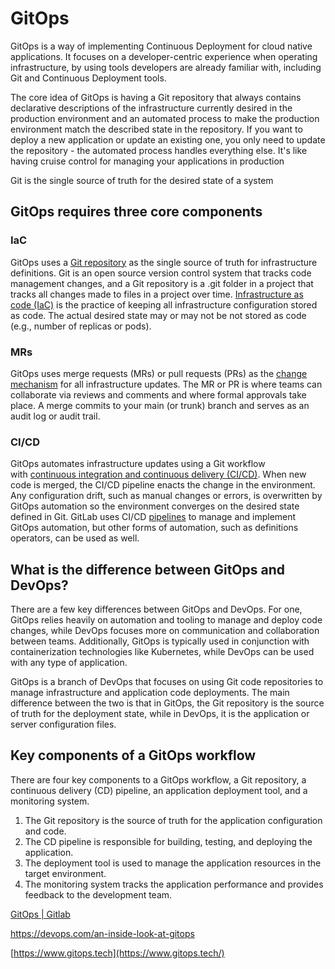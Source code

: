 # GitOps

GitOps is a way of implementing Continuous Deployment for cloud native applications. It focuses on a developer-centric experience when operating infrastructure, by using tools developers are already familiar with, including Git and Continuous Deployment tools.

The core idea of GitOps is having a Git repository that always contains declarative descriptions of the infrastructure currently desired in the production environment and an automated process to make the production environment match the described state in the repository. If you want to deploy a new application or update an existing one, you only need to update the repository - the automated process handles everything else. It's like having cruise control for managing your applications in production

Git is the single source of truth for the desired state of a system

## GitOps requires three core components

### IaC

GitOps uses a [Git repository](https://about.gitlab.com/blog/2020/11/12/migrating-your-version-control-to-git/) as the single source of truth for infrastructure definitions. Git is an open source version control system that tracks code management changes, and a Git repository is a .git folder in a project that tracks all changes made to files in a project over time. [Infrastructure as code (IaC)](https://about.gitlab.com/topics/gitops/infrastructure-as-code/) is the practice of keeping all infrastructure configuration stored as code. The actual desired state may or may not be not stored as code (e.g., number of replicas or pods).

### MRs

GitOps uses merge requests (MRs) or pull requests (PRs) as the [change mechanism](https://about.gitlab.com/blog/2020/10/13/merge-request-reviewers/) for all infrastructure updates. The MR or PR is where teams can collaborate via reviews and comments and where formal approvals take place. A merge commits to your main (or trunk) branch and serves as an audit log or audit trail.

### CI/CD

GitOps automates infrastructure updates using a Git workflow with [continuous integration and continuous delivery (CI/CD)](https://about.gitlab.com/topics/ci-cd/). When new code is merged, the CI/CD pipeline enacts the change in the environment. Any configuration drift, such as manual changes or errors, is overwritten by GitOps automation so the environment converges on the desired state defined in Git. GitLab uses CI/CD [pipelines](https://about.gitlab.com/blog/2020/12/02/pre-filled-variables-feature/) to manage and implement GitOps automation, but other forms of automation, such as definitions operators, can be used as well.

## What is the difference between GitOps and DevOps?

There are a few key differences between GitOps and DevOps. For one, GitOps relies heavily on automation and tooling to manage and deploy code changes, while DevOps focuses more on communication and collaboration between teams. Additionally, GitOps is typically used in conjunction with containerization technologies like Kubernetes, while DevOps can be used with any type of application.

GitOps is a branch of DevOps that focuses on using Git code repositories to manage infrastructure and application code deployments. The main difference between the two is that in GitOps, the Git repository is the source of truth for the deployment state, while in DevOps, it is the application or server configuration files.

## Key components of a GitOps workflow

There are four key components to a GitOps workflow, a Git repository, a continuous delivery (CD) pipeline, an application deployment tool, and a monitoring system.

1. The Git repository is the source of truth for the application configuration and code.
2. The CD pipeline is responsible for building, testing, and deploying the application.
3. The deployment tool is used to manage the application resources in the target environment.
4. The monitoring system tracks the application performance and provides feedback to the development team.

[GitOps | Gitlab](https://about.gitlab.com/topics/gitops/)

https://devops.com/an-inside-look-at-gitops

[https://www.gitops.tech](https://www.gitops.tech/)